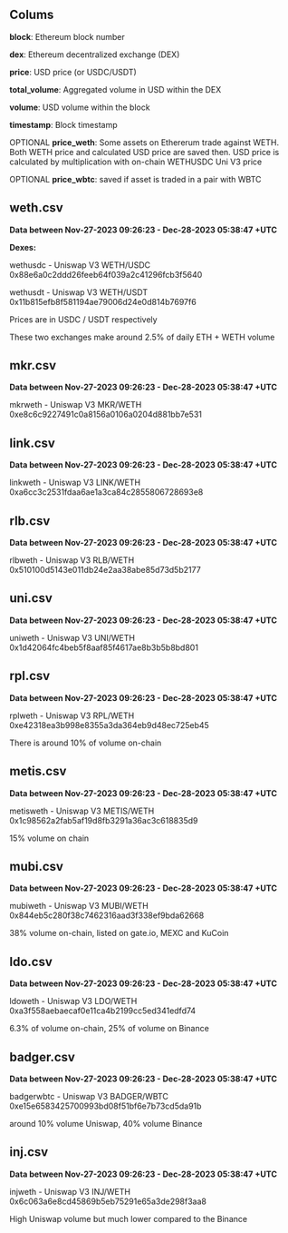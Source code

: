 ## Colums
**block**: Ethereum block number

**dex**: Ethereum decentralized exchange (DEX)

**price**: USD price (or USDC/USDT)

**total_volume**: Aggregated volume in USD within the DEX

**volume**: USD volume within the block

**timestamp**: Block timestamp

OPTIONAL **price_weth**: Some assets on Ethererum trade against WETH. Both WETH price and calculated USD price are saved then. USD price is calculated by multiplication with on-chain WETHUSDC Uni V3 price

OPTIONAL **price_wbtc**: saved if asset is traded in a pair with WBTC

## weth.csv

**Data between Nov-27-2023 09:26:23 - Dec-28-2023 05:38:47 +UTC**

**Dexes:**

wethusdc - Uniswap V3 WETH/USDC 0x88e6a0c2ddd26feeb64f039a2c41296fcb3f5640

wethusdt - Uniswap V3 WETH/USDT 0x11b815efb8f581194ae79006d24e0d814b7697f6

Prices are in USDC / USDT respectively

These two exchanges make around 2.5% of daily ETH + WETH volume

## mkr.csv

**Data between Nov-27-2023 09:26:23 - Dec-28-2023 05:38:47 +UTC**

mkrweth - Uniswap V3 MKR/WETH 0xe8c6c9227491c0a8156a0106a0204d881bb7e531

## link.csv

**Data between Nov-27-2023 09:26:23 - Dec-28-2023 05:38:47 +UTC**

linkweth - Uniswap V3 LINK/WETH 0xa6cc3c2531fdaa6ae1a3ca84c2855806728693e8

## rlb.csv

**Data between Nov-27-2023 09:26:23 - Dec-28-2023 05:38:47 +UTC**

rlbweth - Uniswap V3 RLB/WETH 0x510100d5143e011db24e2aa38abe85d73d5b2177

## uni.csv

**Data between Nov-27-2023 09:26:23 - Dec-28-2023 05:38:47 +UTC**

uniweth - Uniswap V3 UNI/WETH 0x1d42064fc4beb5f8aaf85f4617ae8b3b5b8bd801

## rpl.csv

**Data between Nov-27-2023 09:26:23 - Dec-28-2023 05:38:47 +UTC**

rplweth - Uniswap V3 RPL/WETH 0xe42318ea3b998e8355a3da364eb9d48ec725eb45

There is around 10% of volume on-chain

## metis.csv

**Data between Nov-27-2023 09:26:23 - Dec-28-2023 05:38:47 +UTC**

metisweth - Uniswap V3 METIS/WETH 0x1c98562a2fab5af19d8fb3291a36ac3c618835d9

15% volume on chain

## mubi.csv

**Data between Nov-27-2023 09:26:23 - Dec-28-2023 05:38:47 +UTC**

mubiweth - Uniswap V3 MUBI/WETH 0x844eb5c280f38c7462316aad3f338ef9bda62668

38% volume on-chain, listed on gate.io, MEXC and KuCoin

## ldo.csv

**Data between Nov-27-2023 09:26:23 - Dec-28-2023 05:38:47 +UTC**

ldoweth - Uniswap V3 LDO/WETH 0xa3f558aebaecaf0e11ca4b2199cc5ed341edfd74

6.3% of volume on-chain, 25% of volume on Binance

## badger.csv

**Data between Nov-27-2023 09:26:23 - Dec-28-2023 05:38:47 +UTC**

badgerwbtc - Uniswap V3 BADGER/WBTC 0xe15e6583425700993bd08f51bf6e7b73cd5da91b

around 10% volume Uniswap, 40% volume Binance

## inj.csv

**Data between Nov-27-2023 09:26:23 - Dec-28-2023 05:38:47 +UTC**

injweth - Uniswap V3 INJ/WETH 0x6c063a6e8cd45869b5eb75291e65a3de298f3aa8

High Uniswap volume but much lower compared to the Binance
